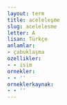 ```yaml
---
layout: term
title: aceleleşme
slug: acelelesme
letter: A
lisan: Türkçe
anlamlar:
- çabuklaşma
ozellikler:
- - isim
ornekler:
- - ''
orneklerkaynak:
- - ''
---
```

